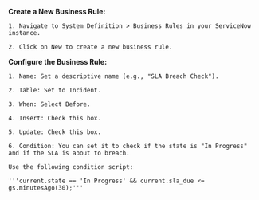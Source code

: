 **Create a New Business Rule:**

    1. Navigate to System Definition > Business Rules in your ServiceNow instance.
    
    2. Click on New to create a new business rule.

**Configure the Business Rule:**

    1. Name: Set a descriptive name (e.g., "SLA Breach Check").
    
    2. Table: Set to Incident.
    
    3. When: Select Before.
    
    4. Insert: Check this box.
    
    5. Update: Check this box.
    
    6. Condition: You can set it to check if the state is "In Progress" and if the SLA is about to breach.
    
    Use the following condition script:
    
    '''current.state == 'In Progress' && current.sla_due <= gs.minutesAgo(30);'''

